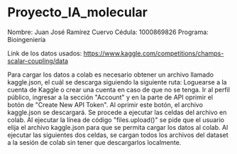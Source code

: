 # Proyecto_IA_molecular

Nombre: Juan José Ramírez Cuervo
Cédula: 1000869826
Programa: Bioingeniería

Link de los datos usados: https://www.kaggle.com/competitions/champs-scalar-coupling/data

Para cargar los datos a colab es necesario obtener un archivo llamado kaggle.json, el cuál se descarga siguiendo la siguiente ruta:
Loguearse a la cuenta de Kaggle o crear una cuenta en caso de que no se tenga.
Ir al perfil público, ingresar a la sección "Account" y en la parte de API oprimir el botón de "Create New API Token".
Al oprimir este botón, el archivo kaggle.json se descargará. Se procede a ejecutar las celdas del archivo en colab.
Al ejecutar la línea de código "files.upload()" se pide que el usuario elija el archivo kaggle.json para que se permita cargar los datos al colab.
Al ejecutar las siguientes dos celdas, se cargan todos los archivos del dataset a la sesión de colab sin tener que descargarlos localmente.
